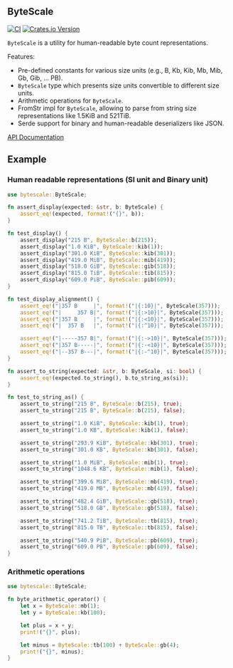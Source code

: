 ## ByteScale

[![CI](https://github.com/lthiery/humanbyte/actions/workflows/ci.yml/badge.svg)](https://github.com/lthiery/humanbyte/actions/workflows/ci.yml)
[![Crates.io Version](https://img.shields.io/crates/v/bytescale.svg)](https://crates.io/crates/bytescale)

`ByteScale` is a utility for human-readable byte count representations.

Features:

- Pre-defined constants for various size units (e.g., B, Kb, Kib, Mb, Mib, Gb, Gib, ... PB).
- `ByteScale` type which presents size units convertible to different size units.
- Arithmetic operations for `ByteScale`.
- FromStr impl for `ByteScale`, allowing to parse from string size representations like 1.5KiB and 521TiB.
- Serde support for binary and human-readable deserializers like JSON.

[API Documentation](https://docs.rs/bytescale)

## Example

### Human readable representations (SI unit and Binary unit)

```rust
use bytescale::ByteScale;

fn assert_display(expected: &str, b: ByteScale) {
    assert_eq!(expected, format!("{}", b));
}

fn test_display() {
    assert_display("215 B", ByteScale::b(215));
    assert_display("1.0 KiB", ByteScale::kib(1));
    assert_display("301.0 KiB", ByteScale::kib(301));
    assert_display("419.0 MiB", ByteScale::mib(419));
    assert_display("518.0 GiB", ByteScale::gib(518));
    assert_display("815.0 TiB", ByteScale::tib(815));
    assert_display("609.0 PiB", ByteScale::pib(609));
}

fn test_display_alignment() {
    assert_eq!("|357 B     |", format!("|{:10}|", ByteScale(357)));
    assert_eq!("|     357 B|", format!("|{:>10}|", ByteScale(357)));
    assert_eq!("|357 B     |", format!("|{:<10}|", ByteScale(357)));
    assert_eq!("|  357 B   |", format!("|{:^10}|", ByteScale(357)));

    assert_eq!("|-----357 B|", format!("|{:->10}|", ByteScale(357)));
    assert_eq!("|357 B-----|", format!("|{:-<10}|", ByteScale(357)));
    assert_eq!("|--357 B---|", format!("|{:-^10}|", ByteScale(357)));
}

fn assert_to_string(expected: &str, b: ByteScale, si: bool) {
    assert_eq!(expected.to_string(), b.to_string_as(si));
}

fn test_to_string_as() {
    assert_to_string("215 B", ByteScale::b(215), true);
    assert_to_string("215 B", ByteScale::b(215), false);

    assert_to_string("1.0 KiB", ByteScale::kib(1), true);
    assert_to_string("1.0 KB", ByteScale::kib(1), false);

    assert_to_string("293.9 KiB", ByteScale::kb(301), true);
    assert_to_string("301.0 KB", ByteScale::kb(301), false);

    assert_to_string("1.0 MiB", ByteScale::mib(1), true);
    assert_to_string("1048.6 KB", ByteScale::mib(1), false);

    assert_to_string("399.6 MiB", ByteScale::mb(419), true);
    assert_to_string("419.0 MB", ByteScale::mb(419), false);

    assert_to_string("482.4 GiB", ByteScale::gb(518), true);
    assert_to_string("518.0 GB", ByteScale::gb(518), false);

    assert_to_string("741.2 TiB", ByteScale::tb(815), true);
    assert_to_string("815.0 TB", ByteScale::tb(815), false);

    assert_to_string("540.9 PiB", ByteScale::pb(609), true);
    assert_to_string("609.0 PB", ByteScale::pb(609), false);
}
```

### Arithmetic operations

```rust
use bytescale::ByteScale;

fn byte_arithmetic_operator() {
    let x = ByteScale::mb(1);
    let y = ByteScale::kb(100);

    let plus = x + y;
    print!("{}", plus);

    let minus = ByteScale::tb(100) + ByteScale::gb(4);
    print!("{}", minus);
}
```
